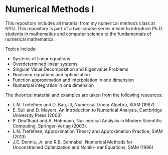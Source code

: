 # Numerical Methods I

This repository includes all material from my numerical methods class at NYU. This repository is part of a two-course series meant to introduce Ph.D. students in mathematics and computer science to the fundamentals of numerical mathematics.

Topics Include:
* Systems of linear equations
* Overdetermined linear systems
* Singular Value Decomposition and Eigenvalue Problems
* Nonlinear equations and optimization
* Function approximation and interpolation in one dimension
* Numerical integration in one dimension

The theorical material and examples are taken from the following resources:
- L.N. Trefethen and D. Bau, III, Numerical Linear Algebra, SIAM (1997)
- E. Suli and D. Mayers, An Introduction to Numerical Analysis, Cambridge University Press (2003)
- P. Deuflhard and A. Hohmann, Nu- merical Analysis in Modern Scientific Computing, Springer-Verlag (2003).
- L.N. Trefethen, Approximation Theory and Approximation Practice, SIAM (2013)
- J.E. Dennis, Jr. and R.B. Schnabel, Numerical Methods for Unconstrained Optimization and Nonlin- ear Equations, SIAM (1996)
